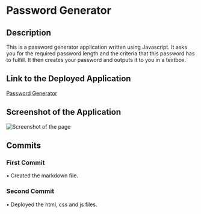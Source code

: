 # Password Generator

## Description
This is a password generator application written using Javascript. It asks you for the required password length and the criteria that this password has to fulfill. It then creates your password and outputs it to you in a textbox. 

## Link to the Deployed Application
[Password Generator](https://www.github.com)

## Screenshot of the Application
![Screenshot of the page](TargetUrl)

## Commits
### First Commit
• Created the markdown file.
### Second Commit
• Deployed the html, css and js files.